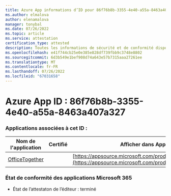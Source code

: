```yaml
---
title: Azure App informations d’ID pour 86f76b8b-3355-4e40-a55a-8463a407a327
ms.author: elmalova
author: elenamalova
manager: tonybal
ms.date: 07/26/2022
ms.topic: article
ms.service: attestation
certification_type: attested
description: Toutes les informations de sécurité et de conformité disponibles pour 86f76b8b-3355-4e40-a55a-8463a407a327.
ms.openlocfilehash: e41f744cb25e0e385e828df739fbb9c3748e8802
ms.sourcegitcommit: 6d3b549e1bef908d74a643e57b7315aaa27261ee
ms.translationtype: MT
ms.contentlocale: fr-FR
ms.lasthandoff: 07/26/2022
ms.locfileid: "67031658"
---
```

# <a name="azure-app-id-86f76b8b-3355-4e40-a55a-8463a407a327"></a>Azure App ID : 86f76b8b-3355-4e40-a55a-8463a407a327


### <a name="apps-associated-with-this-id"></a>Applications associées à cet ID :
| **Nom de l'application** | **Certifié** | **Afficher dans AppSource** |
|--------------|---------------|-----------------------|
| [OfficeTogether](../forward/WA200003767.md) |  | [https://appsource.microsoft.com/product/office/WA200003767](https://appsource.microsoft.com/product/office/WA200003767) |

### <a name="microsoft-365-app-compliance-status"></a>État de conformité des applications Microsoft 365
- État de l’attestaton de l’éditeur : terminé
